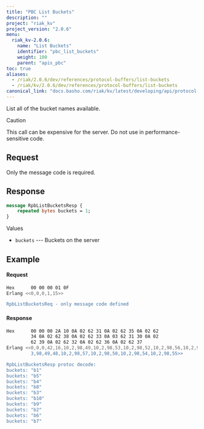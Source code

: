 ```yaml
---
title: "PBC List Buckets"
description: ""
project: "riak_kv"
project_version: "2.0.6"
menu:
  riak_kv-2.0.6:
    name: "List Buckets"
    identifier: "pbc_list_buckets"
    weight: 100
    parent: "apis_pbc"
toc: true
aliases:
  - /riak/2.0.6/dev/references/protocol-buffers/list-buckets
  - /riak/kv/2.0.6/dev/references/protocol-buffers/list-buckets
canonical_link: "docs.basho.com/riak/kv/latest/developing/api/protocol-buffers/list-buckets"
---
```


List all of the bucket names available.

<div class="note">
<div class="title">Caution</div>

This call can be expensive for the server. Do not use in
performance-sensitive code.
</div>


## Request

Only the message code is required.

## Response


```protobuf
message RpbListBucketsResp {
    repeated bytes buckets = 1;
}
```


Values

* `buckets` --- Buckets on the server

## Example

#### Request

```bash
Hex      00 00 00 01 0F
Erlang <<0,0,0,1,15>>

RpbListBucketsReq - only message code defined
```


#### Response

```bash
Hex      00 00 00 2A 10 0A 02 62 31 0A 02 62 35 0A 02 62
         34 0A 02 62 38 0A 02 62 33 0A 03 62 31 30 0A 02
         62 39 0A 02 62 32 0A 02 62 36 0A 02 62 37
Erlang <<0,0,0,42,16,10,2,98,49,10,2,98,53,10,2,98,52,10,2,98,56,10,2,98,51,10,
         3,98,49,48,10,2,98,57,10,2,98,50,10,2,98,54,10,2,98,55>>

RpbListBucketsResp protoc decode:
buckets: "b1"
buckets: "b5"
buckets: "b4"
buckets: "b8"
buckets: "b3"
buckets: "b10"
buckets: "b9"
buckets: "b2"
buckets: "b6"
buckets: "b7"
```
